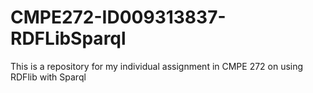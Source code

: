 CMPE272-ID009313837-RDFLibSparql
================================

This is a repository for my individual assignment in CMPE 272 on using RDFlib with Sparql
